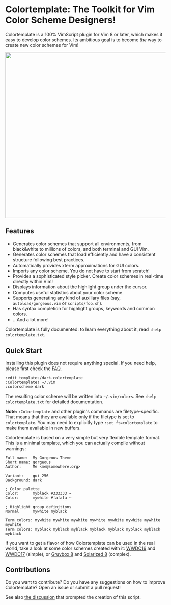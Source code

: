 # Colortemplate: The Toolkit for Vim Color Scheme Designers!

Colortemplate is a 100% VimScript plugin for Vim 8 or later, which makes it easy
to develop color schemes. Its ambitious goal is to become *the* way to create
new color schemes for Vim!

<img src="https://raw.github.com/lifepillar/Resources/master/colortemplate/colortemplate.gif" width="520">

## Features

- Generates color schemes that support all environments, from black&white to
  millions of colors, and both terminal and GUI Vim.
- Generates color schemes that load efficiently and have a consistent structure
  following best practices.
- Automatically provides xterm approximations for GUI colors.
- Imports any color scheme. You do not have to start from scratch!
- Provides a sophisticated style picker. Create color schemes in real-time
  directly within Vim!
- Displays information about the highlight group under the cursor.
- Computes useful statistics about your color scheme.
- Supports generating any kind of auxiliary files (say,
  `autoload/gorgeous.vim` or `scripts/foo.sh`).
- Has syntax completion for highlight groups, keywords and common colors.
- …And a lot more!

Colortemplate is fully documented: to learn everything about it, read `:help
colortemplate.txt`.

## Quick Start

Installing this plugin does not require anything special. If you need help,
please first check the
[FAQ](https://github.com/lifepillar/vim-colortemplate/wiki/FAQs).

```vim
:edit templates/dark.colortemplate
:Colortemplate! ~/.vim
:colorscheme dark
```

The resulting color scheme will be written into `~/.vim/colors`. See `:help
colortemplate.txt` for detailed documentation.

**Note:** `:Colortemplate` and other plugin's commands are filetype-specific. That
means that they are available only if the filetype is set to `colortemplate`.
You may need to explicitly type `:set ft=colortemplate` to make them available
in new buffers.

Colortemplate is based on a very simple but very flexible template format.
This is a minimal template, which you can actually compile without warnings:

```
Full name:  My Gorgeous Theme
Short name: gorgeous
Author:     Me <me@somewhere.org>

Variant:    gui 256
Background: dark

; Color palette
Color:      myblack #333333 ~
Color:      mywhite #fafafa ~

; Highlight group definitions
Normal      mywhite myblack

Term colors: mywhite mywhite mywhite mywhite mywhite mywhite mywhite mywhite
Term colors: myblack myblack myblack myblack myblack myblack myblack myblack
```

If you want to get a flavor of how Colortemplate can be used in the real world,
take a look at some color schemes created with it:
[WWDC16](https://github.com/lifepillar/vim-wwdc16-theme) and
[WWDC17](https://github.com/lifepillar/vim-wwdc17-theme) (simple), or
[Gruvbox 8](https://github.com/lifepillar/vim-gruvbox8) and
[Solarized 8](https://github.com/lifepillar/vim-solarized8) (complex).


## Contributions

Do you want to contribute? Do you have any suggestions on how to improve
Colortemplate? Open an issue or submit a pull request!

See also [the discussion](https://github.com/vim/vim/issues/1665) that prompted
the creation of this script.

